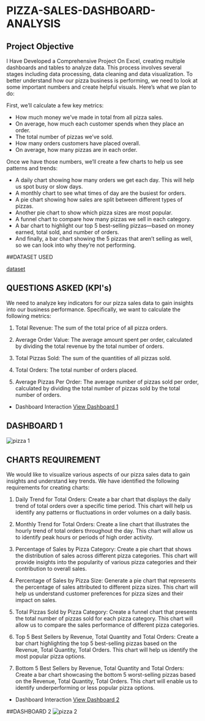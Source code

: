 # PIZZA-SALES-DASHBOARD-ANALYSIS
## Project Objective
I Have Developed a Comprehensive Project On Excel, creating multiple dashboards and tables to analyze data. This process involves several stages  including data processing, data cleaning and data visualization.
To better understand how our pizza business is performing, we need to look at some important numbers and create helpful visuals. Here’s what we plan to do:

First, we’ll calculate a few key metrics:
- How much money we’ve made in total from all pizza sales.
- On average, how much each customer spends when they place an order.
- The total number of pizzas we’ve sold.
- How many orders customers have placed overall.
- On average, how many pizzas are in each order.

Once we have those numbers, we’ll create a few charts to help us see patterns and trends:
- A daily chart showing how many orders we get each day. This will help us spot busy or slow days.
- A monthly chart to see what times of day are the busiest for orders.
- A pie chart showing how sales are split between different types of pizzas.
- Another pie chart to show which pizza sizes are most popular.
- A funnel chart to compare how many pizzas we sell in each category.
- A bar chart to highlight our top 5 best-selling pizzas—based on money earned, total sold, and number of orders.
- And finally, a bar chart showing the 5 pizzas that aren’t selling as well, so we can look into why they’re not performing.


##DATASET USED


<a href= "https://github.com/devansh-beep/PIZZA-SALES-PROJECT-ANALYSIS/blob/main/pizza_sales_excel_file.xlsx">dataset</a>

## QUESTIONS ASKED (KPI's)

We need to analyze key indicators for our pizza sales data to gain insights into our business performance. Specifically, we want to calculate the following metrics:

1. Total Revenue: The sum of the total price of all pizza orders.

2. Average Order Value: The average amount spent per order, calculated by dividing the total revenue by the total number of orders.

3. Total Pizzas Sold: The sum of the quantities of all pizzas sold.

4. Total Orders: The total number of orders placed.

5. Average Pizzas Per Order: The average number of pizzas sold per order, calculated by dividing the total number of pizzas sold by the total number of orders.

 - Dashboard Interaction <a href =  https://github.com/devansh-beep/PIZZA-SALES-PROJECT-ANALYSIS/blob/main/pizza%201.jpg> View Dashboard 1</a>

## DASHBOARD 1
![pizza 1](https://github.com/user-attachments/assets/a47a3b09-0dae-49e1-a3f2-8ca938eb6aae)



## CHARTS REQUIREMENT

We would like to visualize various aspects of our pizza sales data to gain insights and understand key trends. We have identified the following requirements for creating charts:

1. Daily Trend for Total Orders:
Create a bar chart that displays the daily trend of total orders over a specific time period. This chart will help us identify any patterns or fluctuations in order volumes on a daily basis.

2. Monthly Trend for Total Orders:
Create a line chart that illustrates the hourly trend of total orders throughout the day. This chart will allow us to identify peak hours or periods of high order activity.

3. Percentage of Sales by Pizza Category:
Create a pie chart that shows the distribution of sales across different pizza categories. This chart will provide insights into the popularity of various pizza categories and their contribution to overall sales.

4. Percentage of Sales by Pizza Size:
Generate a pie chart that represents the percentage of sales attributed to different pizza sizes. This chart will help us understand customer preferences for pizza sizes and their impact on sales.

5. Total Pizzas Sold by Pizza Category:
Create a funnel chart that presents the total number of pizzas sold for each pizza category. This chart will allow us to compare the sales performance of different pizza categories.

6. Top 5 Best Sellers by Revenue, Total Quantity and Total Orders:
Create a bar chart highlighting the top 5 best-selling pizzas based on the Revenue, Total Quantity, Total Orders. This chart will help us identify the most popular pizza options.

7. Bottom 5 Best Sellers by Revenue, Total Quantity and Total Orders:
Create a bar chart showcasing the bottom 5 worst-selling pizzas based on the Revenue, Total Quantity, Total Orders. This chart will enable us to identify underperforming or less popular pizza options.

 - Dashboard Interaction <a href = https://github.com/devansh-beep/PIZZA-SALES-PROJECT-ANALYSIS/blob/main/pizza%202.jpg> View Dashboard 2</a>
   
##DASHBOARD 2 
![pizza 2](https://github.com/user-attachments/assets/06972003-19cf-4b49-b6a3-5526f0c9e7c8)


